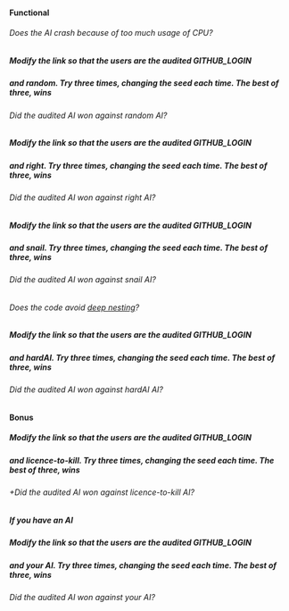 #### Functional

###### Does the AI crash because of too much usage of CPU?

##### Modify the link so that the users are the audited **GITHUB_LOGIN**

##### and **random**. Try three times, changing the seed each time. The best of three, wins

###### Did the audited AI won against random AI?

##### Modify the link so that the users are the audited **GITHUB_LOGIN**

##### and **right**. Try three times, changing the seed each time. The best of three, wins

###### Did the audited AI won against right AI?

##### Modify the link so that the users are the audited **GITHUB_LOGIN**

##### and **snail**. Try three times, changing the seed each time. The best of three, wins

###### Did the audited AI won against snail AI?

###### Does the code avoid [deep nesting](https://code.tutsplus.com/tutorials/top-15-best-practices-for-writing-super-readable-code--net-8118)?

##### Modify the link so that the users are the audited **GITHUB_LOGIN**

##### and **hardAI**. Try three times, changing the seed each time. The best of three, wins

###### Did the audited AI won against hardAI AI?

#### Bonus

##### Modify the link so that the users are the audited **GITHUB_LOGIN**

##### and **licence-to-kill**. Try three times, changing the seed each time. The best of three, wins

###### +Did the audited AI won against licence-to-kill AI?

##### If you have an AI

##### Modify the link so that the users are the audited **GITHUB_LOGIN**

##### and **your AI**. Try three times, changing the seed each time. The best of three, wins

###### Did the audited AI won against your AI?
